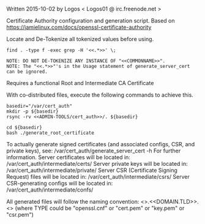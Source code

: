  Written 2015-10-02 by Logos < Logos01 @ irc.freenode.net >

 Certificate Authority configuration and generation script.
 Based on https://jamielinux.com/docs/openssl-certificate-authority

Locate and De-Tokenize all tokenized values before using.

    find . -type f -exec grep -H '<<.*>>' \;
    
    NOTE: DO NOT DE-TOKENIZE ANY INSTANCE OF "<<COMMONNAME>>".
    NOTE: The "<<.*>>"'s in the Usage statement of generate_server_cert can be ignored.
 

 Requires a functional Root and Intermediate CA Certificate

 With co-distributed files, execute the following commands to achieve this.
 

    basedir="/var/cert_auth"
    mkdir -p ${basedir}
    rsync -rv <<ADMIN-TOOLS/cert_auth>>/. ${basedir}
    
    cd ${basedir}
    bash ./generate_root_certificate
    
 To actually generate signed certificates (and associated configs, CSR, and private keys), see:
     /var/cert_auth/generate_server_cert -h
 For further information.
 Server certificates will be located in:
     /var/cert_auth/intermediate/certs/
 Server private keys will be located in:
     /var/cert_auth/intermediate/private/
 Server CSR (Certificate Signing Request) files will be located in:
     /var/cert_auth/intermediate/csrs/
 Server CSR-generating configs will be located in:
     /var/cert_auth/intermediate/confs/
     
All generated files will follow the naming convention:
    <<COMMONNAME>>.<<DOMAIN.TLD>>.<<TYPE>> (where TYPE could be "openssl.cnf" or "cert.pem" or "key.pem" or "csr.pem")

